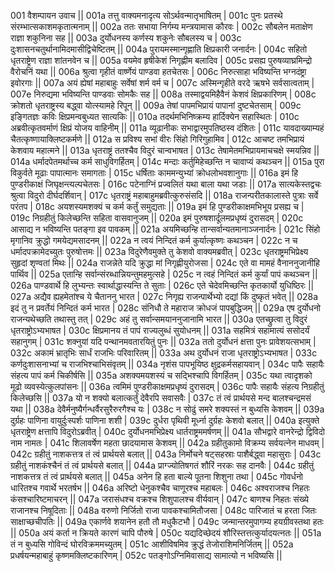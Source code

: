 001  	वैशम्पायन उवाच ||
001a	तत्तु वाक्यमनादृत्य सोऽर्थवन्मातृभाषितम् |
001c	पुनः प्रतस्थे संरम्भात्सकाशमकृतात्मनाम् ||
002a	ततः सभाया निर्गम्य मन्त्रयामास कौरवः |
002c	सौबलेन मताक्षेण राज्ञा शकुनिना सह ||
003a	दुर्योधनस्य कर्णस्य शकुनेः सौबलस्य च |
003c	दुःशासनचतुर्थानामिदमासीद्विचेष्टितम् ||
004a	पुरायमस्मान्गृह्णाति क्षिप्रकारी जनार्दनः |
004c	सहितो धृतराष्ट्रेण राज्ञा शांतनवेन च ||
005a	वयमेव हृषीकेशं निगृह्णीम बलादिव |
005c	प्रसह्य पुरुषव्याघ्रमिन्द्रो वैरोचनिं यथा ||
006a	श्रुत्वा गृहीतं वार्ष्णेयं पाण्डवा हतचेतसः |
006c	निरुत्साहा भविष्यन्ति भग्नदंष्ट्रा इवोरगाः ||
007a	अयं ह्येषां महाबाहुः सर्वेषां शर्म वर्म च |
007c	अस्मिन्गृहीते वरदे ऋषभे सर्वसात्वताम् |
007e 	निरुद्यमा भविष्यन्ति पाण्डवाः सोमकैः सह ||
008a	तस्माद्वयमिहैवैनं केशवं क्षिप्रकारिणम् |
008c	क्रोशतो धृतराष्ट्रस्य बद्ध्वा योत्स्यामहे रिपून् ||
009a	तेषां पापमभिप्रायं पापानां दुष्टचेतसाम् |
009c	इङ्गितज्ञः कविः क्षिप्रमन्वबुध्यत सात्यकिः ||
010a	तदर्थमभिनिष्क्रम्य हार्दिक्येन सहास्थितः |
010c	अब्रवीत्कृतवर्माणं क्षिप्रं योजय वाहिनीम् ||
011a	व्यूढानीकः सभाद्वारमुपतिष्ठस्व दंशितः |
011c	यावदाख्याम्यहं चैतत्कृष्णायाक्लिष्टकर्मणे ||
012a	स प्रविश्य सभां वीरः सिंहो गिरिगुहामिव |
012c	आचष्ट तमभिप्रायं केशवाय महात्मने ||
013a	धृतराष्ट्रं ततश्चैव विदुरं चान्वभाषत |
013c	तेषामेतमभिप्रायमाचचक्षे स्मयन्निव ||
014a	धर्मादपेतमर्थाच्च कर्म साधुविगर्हितम् |
014c	मन्दाः कर्तुमिहेच्छन्ति न चावाप्यं कथञ्चन ||
015a	पुरा विकुर्वते मूढाः पापात्मानः समागताः |
015c	धर्षिताः काममन्युभ्यां क्रोधलोभवशानुगाः ||
016a	इमं हि पुण्डरीकाक्षं जिघृक्षन्त्यल्पचेतसः |
016c	पटेनाग्निं प्रज्वलितं यथा बाला यथा जडाः ||
017a	सात्यकेस्तद्वचः श्रुत्वा विदुरो दीर्घदर्शिवान् |
017c	धृतराष्ट्रं महाबाहुमब्रवीत्कुरुसंसदि ||
018a	राजन्परीतकालास्ते पुत्राः सर्वे परंतप |
018c	अयशस्यमशक्यं च कर्म कर्तुं समुद्यताः ||
019a	इमं हि पुण्डरीकाक्षमभिभूय प्रसह्य च |
019c	निग्रहीतुं किलेच्छन्ति सहिता वासवानुजम् ||
020a	इमं पुरुषशार्दूलमप्रधृष्यं दुरासदम् |
020c	आसाद्य न भविष्यन्ति पतङ्गा इव पावकम् ||
021a	अयमिच्छन्हि तान्सर्वान्यतमानाञ्जनार्दनः |
021c	सिंहो मृगानिव क्रुद्धो गमयेद्यमसादनम् ||
022a	न त्वयं निन्दितं कर्म कुर्यात्कृष्णः कथञ्चन |
022c	न च धर्मादपक्रामेदच्युतः पुरुषोत्तमः ||
023a	विदुरेणैवमुक्ते तु केशवो वाक्यमब्रवीत् |
023c	धृतराष्ट्रमभिप्रेक्ष्य सुहृदां शृण्वतां मिथः ||
024a	राजन्नेते यदि क्रुद्धा मां निगृह्णीयुरोजसा |
024c	एते वा मामहं वैनाननुजानीहि पार्थिव ||
025a	एतान्हि सर्वान्संरब्धान्नियन्तुमहमुत्सहे |
025c	न त्वहं निन्दितं कर्म कुर्यां पापं कथञ्चन ||
026a	पाण्डवार्थे हि लुभ्यन्तः स्वार्थाद्धास्यन्ति ते सुताः |
026c	एते चेदेवमिच्छन्ति कृतकार्यो युधिष्ठिरः ||
027a	अद्यैव ह्यहमेतांश्च ये चैताननु भारत |
027c	निगृह्य राजन्पार्थेभ्यो दद्यां किं दुष्कृतं भवेत् ||
028a	इदं तु न प्रवर्तेयं निन्दितं कर्म भारत |
028c	संनिधौ ते महाराज क्रोधजं पापबुद्धिजम् ||
029a	एष दुर्योधनो राजन्यथेच्छति तथास्तु तत् |
029c	अहं तु सर्वान्समयाननुजानामि भारत ||
030a	एतच्छ्रुत्वा तु विदुरं धृतराष्ट्रोऽभ्यभाषत |
030c	क्षिप्रमानय तं पापं राज्यलुब्धं सुयोधनम् ||
031a	सहमित्रं सहामात्यं ससोदर्यं सहानुगम् |
031c	शक्नुयां यदि पन्थानमवतारयितुं पुनः ||
032a	ततो दुर्योधनं क्षत्ता पुनः प्रावेशयत्सभाम् |
032c	अकामं भ्रातृभिः सार्धं राजभिः परिवारितम् ||
033a	अथ दुर्योधनं राजा धृतराष्ट्रोऽभ्यभाषत |
033c	कर्णदुःशासनाभ्यां च राजभिश्चाभिसंवृतम् ||
034a	नृशंस पापभूयिष्ठ क्षुद्रकर्मसहायवान् |
034c	पापैः सहायैः संहत्य पापं कर्म चिकीर्षसि ||
035a	अशक्यमयशस्यं च सद्भिश्चापि विगर्हितम् |
035c	यथा त्वादृशको मूढो व्यवस्येत्कुलपांसनः ||
036a	त्वमिमं पुण्डरीकाक्षमप्रधृष्यं दुरासदम् |
036c	पापैः सहायैः संहत्य निग्रहीतुं किलेच्छसि ||
037a	यो न शक्यो बलात्कर्तुं देवैरपि सवासवैः |
037c	तं त्वं प्रार्थयसे मन्द बालश्चन्द्रमसं यथा ||
038a	देवैर्मनुष्यैर्गन्धर्वैरसुरैरुरगैश्च यः |
038c	न सोढुं समरे शक्यस्तं न बुध्यसि केशवम् ||
039a	दुर्ग्रहः पाणिना वायुर्दुःस्पर्शः पाणिना शशी |
039c	दुर्धरा पृथिवी मूर्ध्ना दुर्ग्रहः केशवो बलात् ||
040a	इत्युक्ते धृतराष्ट्रेण क्षत्तापि विदुरोऽब्रवीत् |
040c	दुर्योधनमभिप्रेक्ष्य धार्तराष्ट्रममर्षणम् ||
041a	सौभद्वारे वानरेन्द्रो द्विविदो नाम नामतः |
041c	शिलावर्षेण महता छादयामास केशवम् ||
042a	ग्रहीतुकामो विक्रम्य सर्वयत्नेन माधवम् |
042c	ग्रहीतुं नाशकत्तत्र तं त्वं प्रार्थयसे बलात् ||
043a	निर्मोचने षट्सहस्राः पाशैर्बद्ध्वा महासुराः |
043c	ग्रहीतुं नाशकंश्चैनं तं त्वं प्रार्थयसे बलात् ||
044a	प्राग्ज्योतिषगतं शौरिं नरकः सह दानवैः |
044c	ग्रहीतुं नाशकत्तत्र तं त्वं प्रार्थयसे बलात् ||
045a	अनेन हि हता बाल्ये पूतना शिशुना तथा |
045c	गोवर्धनो धारितश्च गवार्थे भरतर्षभ ||
046a	अरिष्टो धेनुकश्चैव चाणूरश्च महाबलः |
046c	अश्वराजश्च निहतः कंसश्चारिष्टमाचरन् ||
047a	जरासंधश्च वक्रश्च शिशुपालश्च वीर्यवान् |
047c	बाणश्च निहतः संख्ये राजानश्च निषूदिताः ||
048a	वरुणो निर्जितो राजा पावकश्चामितौजसा |
048c	पारिजातं च हरता जितः साक्षाच्छचीपतिः ||
049a	एकार्णवे शयानेन हतौ तौ मधुकैटभौ |
049c	जन्मान्तरमुपागम्य हयग्रीवस्तथा हतः ||
050a	अयं कर्ता न क्रियते कारणं चापि पौरुषे |
050c	यद्यदिच्छेदयं शौरिस्तत्तत्कुर्यादयत्नतः ||
051a	तं न बुध्यसि गोविन्दं घोरविक्रममच्युतम् |
051c	आशीविषमिव क्रुद्धं तेजोराशिमनिर्जितम् ||
052a	प्रधर्षयन्महाबाहुं कृष्णमक्लिष्टकारिणम् |
052c	पतङ्गोऽग्निमिवासाद्य सामात्यो न भविष्यसि ||
